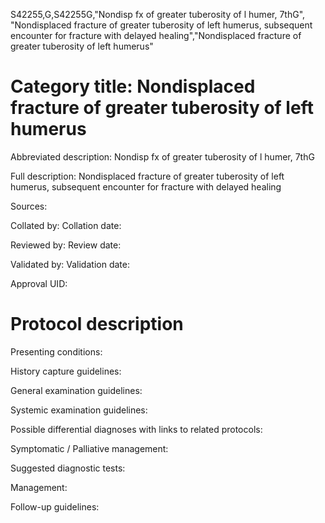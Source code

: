 S42255,G,S42255G,"Nondisp fx of greater tuberosity of l humer, 7thG", "Nondisplaced fracture of greater tuberosity of left humerus, subsequent encounter for fracture with delayed healing","Nondisplaced fracture of greater tuberosity of left humerus"
# Category title: Nondisplaced fracture of greater tuberosity of left humerus

Abbreviated description: Nondisp fx of greater tuberosity of l humer, 7thG

Full description: Nondisplaced fracture of greater tuberosity of left humerus, subsequent encounter for fracture with delayed healing

Sources:

Collated by:
Collation date:

Reviewed by:
Review date:

Validated by:
Validation date:

Approval UID:

# Protocol description

Presenting conditions:

History capture guidelines:

General examination guidelines:

Systemic examination guidelines:

Possible differential diagnoses with links to related protocols:

Symptomatic / Palliative management:

Suggested diagnostic tests:

Management:

Follow-up guidelines:
